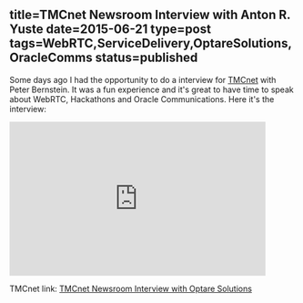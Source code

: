 title=TMCnet Newsroom Interview with Anton R. Yuste
date=2015-06-21
type=post
tags=WebRTC,ServiceDelivery,OptareSolutions,OracleComms
status=published
---------

Some days ago I had the opportunity to do a interview for [TMCnet](http://www.tmcnet.com) with Peter Bernstein. It was a fun experience and it's great to have time to speak about WebRTC, Hackathons and Oracle Communications. Here it's the interview:

<iframe frameborder="0" width="450" height="270" scrolling="no" src="http://www.tmcnet.com/tmc/videos/videoiframe.aspx?vid=11239&width=450&height=270"></iframe>

TMCnet link: [TMCnet Newsroom Interview with Optare Solutions](http://www.tmcnet.com/tmc/videos/default.aspx?vid=11239#)

